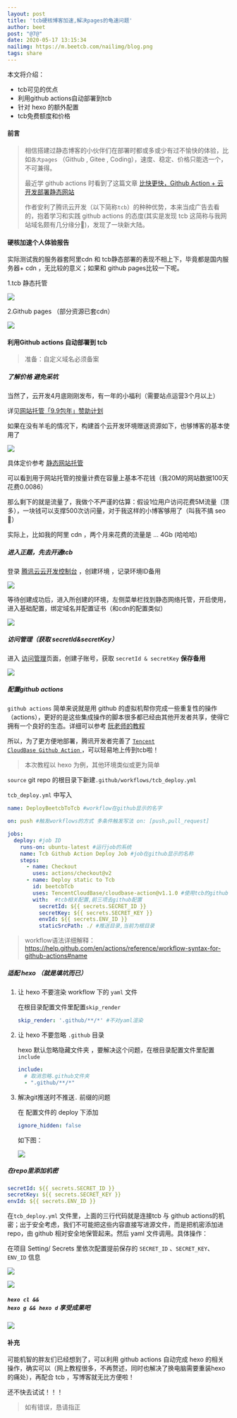 ```yaml
---
layout: post
title: 'tcb硬核博客加速,解决pages的龟速问题'
author: beet
post: "@7@"
date: 2020-05-17 13:15:34
nailimg: https://m.beetcb.com/nailimg/blog.png
tags: share
---
```


本文将介绍：
- tcb可见的优点
- 利用github actions自动部署到tcb
- 针对 hexo 的额外配置
- tcb免费额度和价格

#### 前言

> 相信搭建过静态博客的小伙伴们在部署时都或多或少有过不愉快的体验，比如<code>各大pages</code> （Github , Gitee , Coding），速度、稳定、价格只能选一个，不可兼得。
>
> 最近学    github actions 时看到了这篇文章 [比快更快，Github Action + 云开发部署静态网站](https://cloud.tencent.com/developer/article/1613125)
>
> 作者安利了腾讯云开发（以下简称<code>tcb</code>）的种种优势，本来当成广告去看的，抱着学习和实践 github actions 的态度(其实是发现 tcb 这简称与我网站域名颇有几分缘分🤤)，发现了一块新大陆。

#### 硬核加速个人体验报告

实际测试我的服务器套阿里cdn 和 tcb静态部署的表现不相上下，毕竟都是国内服务器+ cdn ，无比较的意义；如果和 github pages比较一下呢。

1.tcb 静态托管

![](https://m.beetcb.com/postimg/7/1.png)

2.Github pages （部分资源已套cdn）

![](https://m.beetcb.com/postimg/7/2.png)

#### 利用Github actions 自动部署到 tcb

> 准备：自定义域名必须备案

##### 了解价格 避免采坑

当然了，云开发4月底刚刚发布，有一年的小福利（需要站点运营3个月以上）

详见[网站托管「9.9包年」赞助计划](https://cloud.tencent.com/act/pro/wh99)

如果在没有羊毛的情况下，构建首个云开发环境赠送资源如下，也够博客的基本使用了

![](https://m.beetcb.com/postimg/7/3.png)

具体定价参考 [静态网站托管](https://cloud.tencent.com/document/product/1210/42854)

可以看到用于网站托管的按量计费在容量上基本不花钱（我20M的网站数据100天花费0.0086）

那么剩下的就是流量了，我做个不严谨的估算：假设1位用户访问花费5M流量（顶多），一块钱可以支撑500次访问量，对于我这样的小博客够用了（叫我不搞 seo  🤤）

实际上，比如我的阿里 cdn ，两个月来花费的流量是 ... 4Gb (哈哈哈)

##### 进入正题，先去开通tcb

登录 [腾讯云云开发控制台](https://console.cloud.tencent.com/tcb) ，创建环境 ，记录环境ID备用

![](hhttps://m.beetcb.com/postimg/7/4.png)

等待创建成功后，进入所创建的环境，左侧菜单栏找到静态网络托管，开启使用，进入基础配置，绑定域名并配置证书（和cdn的配置类似）

![](https://m.beetcb.com/postimg/7/5.png)

##### 访问管理（获取 secretId&secretKey）

进入 [访问管理](https://console.cloud.tencent.com/cam/capi)页面，创建子账号，获取 <code>secretId & secretKey</code>  **保存备用**

![](https://m.beetcb.com/postimg/7/6.png)

##### 配置github actions

<code>github actions</code> 简单来说就是用 github 的虚拟机帮你完成一些重复性的操作（actions），更好的是这些集成操作的脚本很多都已经由其他开发者共享，使得它拥有一个良好的生态。详细可以参考 [阮老师的教程](https://www.ruanyifeng.com/blog/2019/09/getting-started-with-github-actions.html)

所以，为了更方便地部署，腾讯开发者完善了 [<code>Tencent CloudBase Github Action</code> ](https://github.com/marketplace/actions/tencent-cloudbase-github-action) ，可以轻易地上传到tcb啦！

> 本次教程以 hexo 为例，其他环境类似或更为简单

<code>source</code> git repo 的根目录下新建<code>.github/workflows/tcb_deploy.yml</code> 



<code>tcb_deploy.yml</code> 中写入

``` yaml
name: DeployBeetcbToTcb #workflow在github显示的名字

on: push #触发workflows的方式 多条件触发写法 on: [push,pull_request]

jobs:
  deploy: #job ID 
    runs-on: ubuntu-latest #运行job的系统
    name: Tcb Github Action Deploy Job #job在github显示的名称
    steps:
      - name: Checkout
        uses: actions/checkout@v2
      - name: Deploy static to Tcb
        id: beetcbTcb
        uses: TencentCloudBase/cloudbase-action@v1.1.0 #使用tcb的github action
        with:  #tcb相关配置,前三项去github配置
          secretId: ${{ secrets.SECRET_ID }}
          secretKey: ${{ secrets.SECRET_KEY }}
          envId: ${{ secrets.ENV_ID }}
          staticSrcPath: ./ #推送目录,当前为根目录
```

> workflow语法详细解释：https://help.github.com/en/actions/reference/workflow-syntax-for-github-actions#name

##### 适配 hexo （就是填坑而已）

1. 让 hexo 不要渲染 workflow 下的 <code>yaml</code> 文件

   在根目录配置文件里配置<code>skip_render</code>

   ``` yaml
   skip_render: '.github/**/*' #不对yaml渲染
   ```

2. 让 hexo 不要忽略 <code>.github</code> 目录

   hexo 默认忽略隐藏文件夹 ，要解决这个问题，在根目录配置文件里配置<code>include</code>  

   ``` yaml
   include:
     # 取消忽略.github文件夹
     - ".github/**/*"
   ```

3. 解决git推送时不推送<code>.</code> 前缀的问题

   在 配置文件的 deploy 下添加

   ``` yaml
   ignore_hidden: false
   ```

   如下图：

   ![](https://m.beetcb.com/postimg/7/3.png)

##### 在repo里添加机密

``` yaml
secretId: ${{ secrets.SECRET_ID }}
secretKey: ${{ secrets.SECRET_KEY }}
envId: ${{ secrets.ENV_ID }}
```

在<code>tcb_deploy.yml</code> 文件里，上面的三行代码就是连接tcb 与 github actions的机密；出于安全考虑，我们不可能把这些内容直接写进源文件，而是把机密添加进repo，由 github 相对安全地保管起来。然后 yaml 文件调用。具体操作：

在项目 Setting/ Secrets 里依次配置提前保存的 <code>SECRET_ID</code> 、<code>SECRET_KEY</code>、<code>ENV_ID</code> 信息

![](https://cdn.jsdelivr.net/gh/beetcb/pic/a7/7.2github.png)

![](https://cdn.jsdelivr.net/gh/beetcb/pic/a7/7.3githubs.png)

##### <code>hexo cl && hexo g && hexo d</code> 享受成果吧

![](https://cdn.jsdelivr.net/gh/beetcb/pic/a7/7.4deploy.png)

#### 补充

可能机智的胖友们已经想到了，可以利用 github actions 自动完成 hexo 的相关操作，确实可以（网上教程很多，不再赘述，同时也解决了换电脑需要重装hexo的痛处），再配合 tcb ，写博客就无比方便啦！

还不快去试试！！！

> 如有错误，恳请指正
